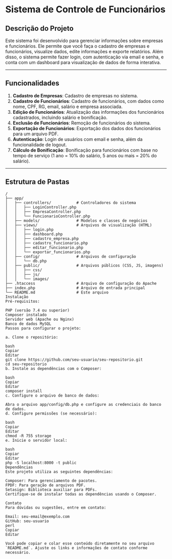 # Sistema de Controle de Funcionários

## Descrição do Projeto

Este sistema foi desenvolvido para gerenciar informações sobre empresas e funcionários. Ele permite que você faça o cadastro de empresas e funcionários, visualize dados, edite informações e exporte relatórios. Além disso, o sistema permite fazer login, com autenticação via email e senha, e conta com um dashboard para visualização de dados de forma interativa.

---

## Funcionalidades

1. **Cadastro de Empresas**: Cadastro de empresas no sistema.
2. **Cadastro de Funcionários**: Cadastro de funcionários, com dados como nome, CPF, RG, email, salário e empresa associada.
3. **Edição de Funcionários**: Atualização das informações dos funcionários cadastrados, incluindo salário e bonificação.
4. **Exclusão de Funcionários**: Remoção de funcionários do sistema.
5. **Exportação de Funcionários**: Exportação dos dados dos funcionários para um arquivo PDF.
6. **Autenticação**: Login de usuários com email e senha, além da funcionalidade de logout.
7. **Cálculo de Bonificação**: Bonificação para funcionários com base no tempo de serviço (1 ano = 10% do salário, 5 anos ou mais = 20% do salário).

---

## Estrutura de Pastas

```plaintext
/
├── app/
│   ├── controllers/           # Controladores do sistema
│   │   ├── LoginController.php
│   │   ├── EmpresaController.php
│   │   └── FuncionarioController.php
│   ├── models/                # Modelos e classes de negócios
│   ├── views/                 # Arquivos de visualização (HTML)
│   │   ├── login.php
│   │   ├── dashboard.php
│   │   ├── cadastro_empresa.php
│   │   ├── cadastro_funcionario.php
│   │   ├── editar_funcionario.php
│   │   └── exportar_funcionarios.php
│   ├── config/                # Arquivos de configuração
│   │   └── db.php
│   ├── public/                # Arquivos públicos (CSS, JS, imagens)
│   │   ├── css/
│   │   ├── js/
│   │   └── images/
├── .htaccess                  # Arquivo de configuração do Apache
├── index.php                  # Arquivo de entrada principal
└── README.md                  # Este arquivo
Instalação
Pré-requisitos:

PHP (versão 7.4 ou superior)
Composer instalado
Servidor web (Apache ou Nginx)
Banco de dados MySQL
Passos para configurar o projeto:

a. Clone o repositório:

bash
Copiar
Editar
git clone https://github.com/seu-usuario/seu-repositorio.git
cd seu-repositorio
b. Instale as dependências com o Composer:

bash
Copiar
Editar
composer install
c. Configure o arquivo de banco de dados:

Abra o arquivo app/config/db.php e configure as credenciais do banco de dados.
d. Configure permissões (se necessário):

bash
Copiar
Editar
chmod -R 755 storage
e. Inicie o servidor local:

bash
Copiar
Editar
php -S localhost:8000 -t public
Dependências
Este projeto utiliza as seguintes dependências:

Composer: Para gerenciamento de pacotes.
FPDF: Para geração de arquivos PDF.
Setasign: Biblioteca auxiliar para PDFs.
Certifique-se de instalar todas as dependências usando o Composer.

Contato
Para dúvidas ou sugestões, entre em contato:

Email: seu-email@exemplo.com
GitHub: seu-usuario
perl
Copiar
Editar

Você pode copiar e colar esse conteúdo diretamente no seu arquivo `README.md`. Ajuste os links e informações de contato conforme necessário.